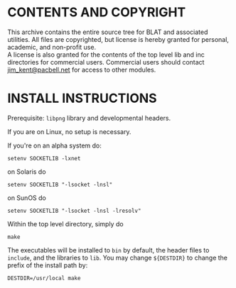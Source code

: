 # CONTENTS AND COPYRIGHT

This archive contains the entire source tree for BLAT and
associated utilities.  All files are copyrighted, but license 
is hereby granted for personal, academic, and non-profit use.  
A license is also granted for the contents of the top level 
lib and inc directories for commercial users.  Commercial 
users should contact jim_kent@pacbell.net for access to other modules.

# INSTALL INSTRUCTIONS

Prerequisite: `libpng` library and developmental headers.

If you are on Linux, no setup is necessary.

If you're on an alpha system do:

    setenv SOCKETLIB -lxnet

on Solaris do

    setenv SOCKETLIB "-lsocket -lnsl"

on SunOS do

    setenv SOCKETLIB "-lsocket -lnsl -lresolv"

Within the top level directory, simply do

```
make
```

The executables will be installed to `bin` by default, the header files to `include`, and the libraries to `lib`. You may change `${DESTDIR}` to change the prefix of the install path by:

```
DESTDIR=/usr/local make
```

